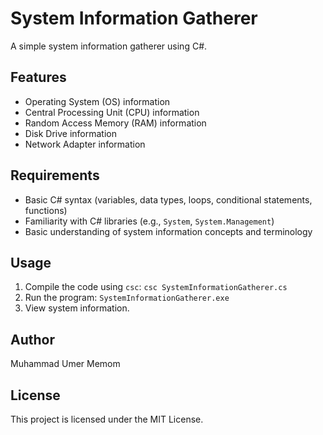 # System Information Gatherer

A simple system information gatherer using C#.

## Features

* Operating System (OS) information
* Central Processing Unit (CPU) information
* Random Access Memory (RAM) information
* Disk Drive information
* Network Adapter information

## Requirements

* Basic C# syntax (variables, data types, loops, conditional statements, functions)
* Familiarity with C# libraries (e.g., `System`, `System.Management`)
* Basic understanding of system information concepts and terminology

## Usage

1. Compile the code using `csc`: `csc SystemInformationGatherer.cs`
2. Run the program: `SystemInformationGatherer.exe`
3. View system information.

## Author

Muhammad Umer Memom

## License

This project is licensed under the MIT License.
